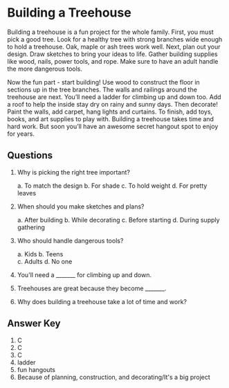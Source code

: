 # Building a Treehouse

Building a treehouse is a fun project for the whole family. First, you must pick a good tree. Look for a healthy tree with strong branches wide enough to hold a treehouse. Oak, maple or ash trees work well. Next, plan out your design. Draw sketches to bring your ideas to life. Gather building supplies like wood, nails, power tools, and rope. Make sure to have an adult handle the more dangerous tools.

Now the fun part - start building! Use wood to construct the floor in sections up in the tree branches. The walls and railings around the treehouse are next. You’ll need a ladder for climbing up and down too. Add a roof to help the inside stay dry on rainy and sunny days. Then decorate! Paint the walls, add carpet, hang lights and curtains. To finish, add toys, books, and art supplies to play with. Building a treehouse takes time and hard work. But soon you’ll have an awesome secret hangout spot to enjoy for years.

## Questions

1. Why is picking the right tree important?

   a. To match the design
   b. For shade
   c. To hold weight
   d. For pretty leaves

2. When should you make sketches and plans?

   a. After building
   b. While decorating
   c. Before starting
   d. During supply gathering

3. Who should handle dangerous tools?

   a. Kids
   b. Teens  
   c. Adults
   d. No one

4. You'll need a _______ for climbing up and down.

5. Treehouses are great because they become _______.

6. Why does building a treehouse take a lot of time and work?

## Answer Key

1. C
2. C
3. C
4. ladder
5. fun hangouts
6. Because of planning, construction, and decorating/It's a big project
